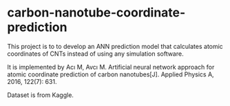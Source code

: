 # carbon-nanotube-coordinate-prediction

This project is to to develop an ANN prediction model that calculates atomic coordinates of CNTs 
instead of using any simulation software.

It is implemented by Acı M, Avcı M. Artificial neural network approach for atomic coordinate prediction of carbon nanotubes[J]. Applied Physics A, 2016, 122(7): 631.

Dataset is from Kaggle.
